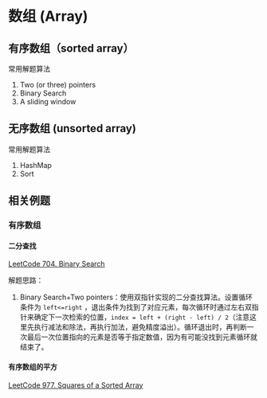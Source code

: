# 数组 (Array)



## 有序数组（sorted array）


常用解题算法
1. Two (or three) pointers
2. Binary Search
3. A sliding window

## 无序数组 (unsorted array)

常用解题算法
1. HashMap
2. Sort


## 相关例题

### 有序数组

#### 二分查找

[LeetCode 704. Binary Search](https://leetcode.com/problems/binary-search/)

解题思路：
1. Binary Search+Two pointers：使用双指针实现的二分查找算法。设置循环条件为 `left<=right` ，退出条件为找到了对应元素，每次循环时通过左右双指针来确定下一次检索的位置，`index = left + (right - left) / 2`（注意这里先执行减法和除法，再执行加法，避免精度溢出）。循环退出时，再判断一次最后一次位置指向的元素是否等于指定数值，因为有可能没找到元素循环就结束了。


#### 有序数组的平方

[LeetCode 977. Squares of a Sorted Array](https://leetcode.com/problems/squares-of-a-sorted-array/)



